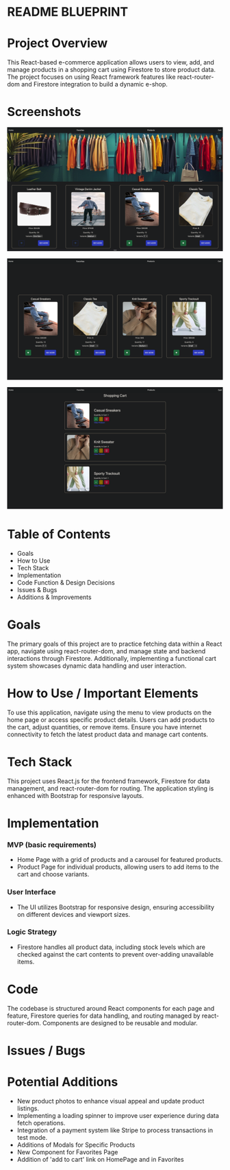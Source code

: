 # README BLUEPRINT

# Project Overview
This React-based e-commerce application allows users to view, add, and manage products in a shopping cart using Firestore to store product data. The project focuses on using React framework features like react-router-dom and Firestore integration to build a dynamic e-shop.

# Screenshots

![Home Page](./public/home-page.png)


![Favorites Page](./public/favorites-page.png)


![Cart Page](./public/cart-page.png)


# Table of Contents
- Goals
- How to Use
- Tech Stack
- Implementation
- Code Function & Design Decisions
- Issues & Bugs
- Additions & Improvements

# Goals
The primary goals of this project are to practice fetching data within a React app, navigate using react-router-dom, and manage state and backend interactions through Firestore. Additionally, implementing a functional cart system showcases dynamic data handling and user interaction.

# How to Use / Important Elements
To use this application, navigate using the menu to view products on the home page or access specific product details. Users can add products to the cart, adjust quantities, or remove items. Ensure you have internet connectivity to fetch the latest product data and manage cart contents.

# Tech Stack
This project uses React.js for the frontend framework, Firestore for data management, and react-router-dom for routing. The application styling is enhanced with Bootstrap for responsive layouts.

# Implementation

### MVP (basic requirements)
- Home Page with a grid of products and a carousel for featured products.
- Product Page for individual products, allowing users to add items to the cart and choose variants.

### User Interface
- The UI utilizes Bootstrap for responsive design, ensuring accessibility on different devices and viewport sizes.

### Logic Strategy
- Firestore handles all product data, including stock levels which are checked against the cart contents to prevent over-adding unavailable items.

# Code
The codebase is structured around React components for each page and feature, Firestore queries for data handling, and routing managed by react-router-dom. Components are designed to be reusable and modular.

# Issues / Bugs

# Potential Additions
- New product photos to enhance visual appeal and update product listings.
- Implementing a loading spinner to improve user experience during data fetch operations.
- Integration of a payment system like Stripe to process transactions in test mode.
- Additions of Modals for Specific Products 
- New Component for Favorites Page
- Addition of 'add to cart' link on HomePage and in Favorites
